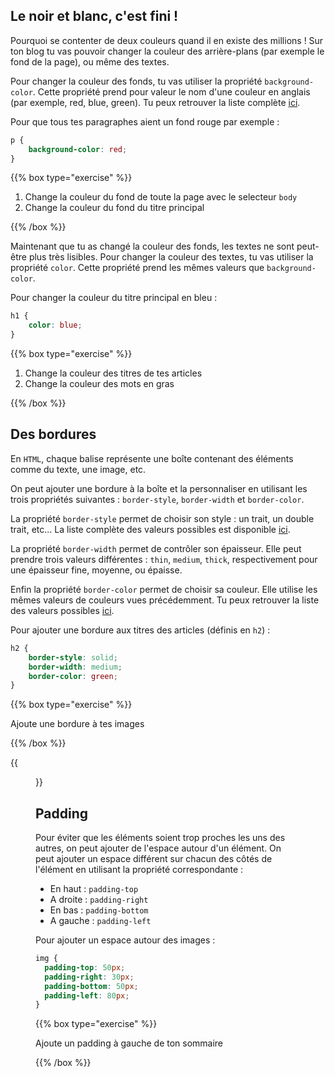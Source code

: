 ## Le noir et blanc, c'est fini !

Pourquoi se contenter de deux couleurs quand il en existe des millions !
Sur ton blog tu vas pouvoir changer la couleur des arrière-plans (par exemple le fond de la page), ou même des textes.

Pour changer la couleur des fonds, tu vas utiliser la propriété `background-color`. Cette propriété prend pour valeur le nom d'une couleur en anglais (par exemple, red, blue, green). Tu peux retrouver la liste complète [ici](https://developer.mozilla.org/en-US/docs/Web/CSS/color_value/color_keywords#list_of_all_color_keywords).

Pour que tous tes paragraphes aient un fond rouge par exemple :
```css
p {
    background-color: red;
}
```

{{% box type="exercise" %}}

1. Change la couleur du fond de toute la page avec le selecteur `body`
2. Change la couleur du fond du titre principal

{{% /box %}}

Maintenant que tu as changé la couleur des fonds, les textes ne sont peut-être plus très lisibles. Pour changer la couleur des textes, tu vas utiliser la propriété `color`. Cette propriété prend les mêmes valeurs que `background-color`.

Pour changer la couleur du titre principal en bleu :
```css
h1 {
    color: blue;
}
```

{{% box type="exercise" %}}

1. Change la couleur des titres de tes articles
2. Change la couleur des mots en gras

{{% /box %}}

## Des bordures

En `HTML`, chaque balise représente une boîte contenant des éléments comme du texte, une image, etc.


On peut ajouter une bordure à la boîte et la personnaliser en utilisant les trois propriétés suivantes : `border-style`, `border-width` et `border-color`.

La propriété `border-style` permet de choisir son style : un trait, un double trait, etc... La liste complète des valeurs possibles est disponible [ici](https://developer.mozilla.org/en-US/docs/Web/CSS/border-style#values).

La propriété `border-width` permet de contrôler son épaisseur. Elle peut prendre trois valeurs différentes : `thin`, `medium`, `thick`, respectivement pour une épaisseur fine, moyenne, ou épaisse.

Enfin la propriété `border-color` permet de choisir sa couleur. Elle utilise les mêmes valeurs de couleurs vues précédemment. Tu peux retrouver la liste des valeurs possibles [ici](https://developer.mozilla.org/en-US/docs/Web/CSS/color_value/color_keywords#list_of_all_color_keywords).


Pour ajouter une bordure aux titres des articles (définis en `h2`) :

```css
h2 {
    border-style: solid;
    border-width: medium;
    border-color: green;
}
```

{{% box type="exercise" %}}

Ajoute une bordure à tes images

{{% /box %}}

{{<figure src="resources/images/border.png" width=250 >}}

## Padding

Pour éviter que les éléments soient trop proches les uns des autres, on peut ajouter de l'espace autour d'un élément. On peut ajouter un espace différent sur chacun des côtés de l'élément en utilisant la propriété correspondante :

- En haut : `padding-top`
- A droite : `padding-right`
- En bas : `padding-bottom`
- A gauche : `padding-left`

Pour ajouter un espace autour des images :

```css
img {
  padding-top: 50px;
  padding-right: 30px;
  padding-bottom: 50px;
  padding-left: 80px;
}
```

{{% box type="exercise" %}}

Ajoute un padding à gauche de ton sommaire

{{% /box %}}
